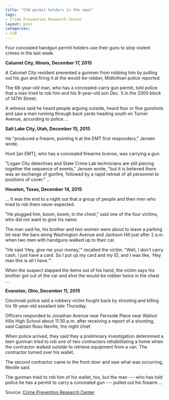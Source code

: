 ```yaml
---
title: "CCW permit holders in the news"
tags:
- Crime Prevention Research Center
layout: post
categories:
- CCW
---
```


Four concealed handgun permit holders use their guns to stop violent crimes in the last week.

**Calumet City, Illinois, December 17, 2015**

A Calumet City resident prevented a gunmen from robbing him by pulling out his gun and firing it at the would-be robber, Midlothian police reported.

The 68-year-old man, who has a concealed-carry gun permit, told police that a man tried to rob him and his 9-year-old son Dec. 5 in the 3300 block of 147th Street.

A witness said he heard people arguing outside, heard four or five gunshots and saw a man running through back yards heading south on Turner Avenue, according to police ...

**Salt Lake City, Utah, December 15, 2015**

He "produced a firearm, pointing it at the EMT first responders," Jensen wrote.

Hunt \[an EMT\], who has a concealed firearms license, was carrying a gun.

"Logan City detectives and State Crime Lab technicians are still piecing together the sequence of events," Jensen wrote, "but it is believed there was an exchange of gunfire, followed by a rapid retreat of all personnel to positions of cover." ...

**Houston, Texas, December 14, 2015**

... It was the end to a night out that a group of people and then men who tried to rob them never expected.

"He plugged him, boom, boom, in the chest," said one of the four victims, who did not want to give his name.

The man said he, his brother and two women were about to leave a parking lot near the bars along Washington Avenue and Jackson Hill just after 2 a.m. when two men with handguns walked up to their car.

"He said 'Hey, give me your money,'" recalled the victim. "Well, I don't carry cash, I just have a card. So I put up my card and my ID, and I was like, 'Hey man this is all I have.'"

When the suspect slapped the items out of his hand, the victim says his brother got out of the car and shot the would-be robber twice in the chest ...

**Evanston, Ohio, December 11, 2015**

Cincinnati police said a robbery victim fought back by shooting and killing his 16-year-old assailant late Thursday.

Officers responded to Jonathan Avenue near Fernside Place near Walnut Hills High School about 11:30 p.m. after receiving a report of a shooting, said Captain Russ Neville, the night chief.

When police arrived, they said they a preliminary investigation determined a teen gunman tried to rob one of two contractors rehabilitating a home when the contractor walked outside to retrieve equipment from a van. The contractor turned over his wallet.

The second contractor came to the front door and saw what was occurring, Neville said.

The gunman tried to rob him of his wallet, too, but the man --- who has told police he has a permit to carry a concealed gun --- pulled out his firearm ...

Source: [Crime Prevention Research Center](https://crimeresearch.org/2015/12/four-concealed-handgun-permit-holders-use-their-guns-to-stop-violent-crimes-in-the-last-week/)
